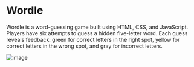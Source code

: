# Wordle
Wordle is a word-guessing game built using HTML, CSS, and JavaScript. Players have six attempts to guess a hidden five-letter word. Each guess reveals feedback: green for correct letters in the right spot, yellow for correct letters in the wrong spot, and gray for incorrect letters. 


![image](https://github.com/user-attachments/assets/60b69ec0-7122-4f3e-ab1f-7bfd5e8f50c2)
